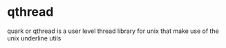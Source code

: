 # qthread
quark or qthread is a user level thread library for unix that make use of the unix underline utils
